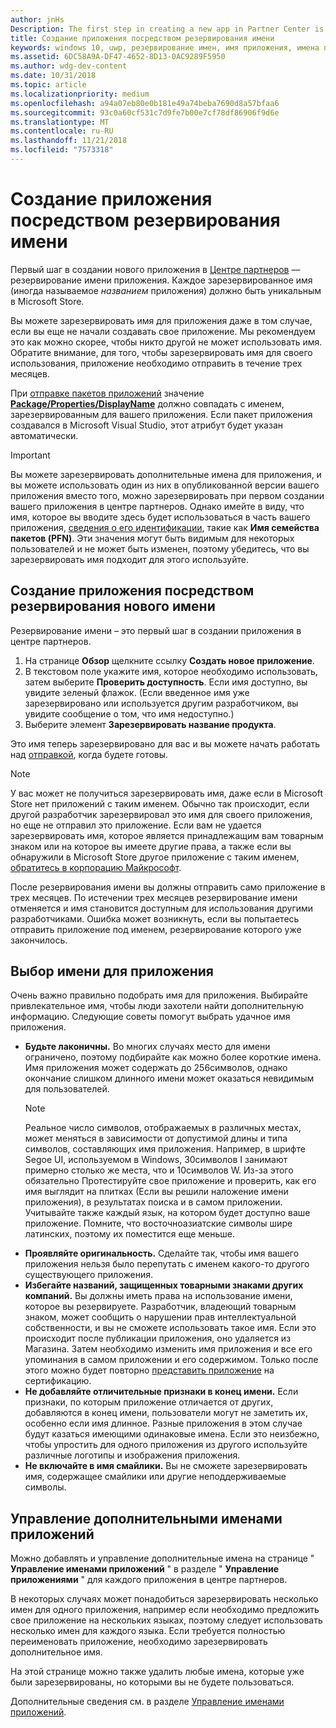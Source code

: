 ```yaml
---
author: jnHs
Description: The first step in creating a new app in Partner Center is reserving an app name. See how to reserve app names and find suggestions for choosing a great name for your app.
title: Создание приложения посредством резервирования имени
keywords: windows 10, uwp, резервирование имен, имя приложения, имена приложений, имена, имя продукта, именование, зарезервированное имя, название, имена, названия
ms.assetid: 6DC58A9A-DF47-4652-8D13-0AC9289F5950
ms.author: wdg-dev-content
ms.date: 10/31/2018
ms.topic: article
ms.localizationpriority: medium
ms.openlocfilehash: a94a07eb80e0b181e49a74beba7690d8a57bfaa6
ms.sourcegitcommit: 93c0a60cf531c7d9fe7b00e7cf78df86906f9d6e
ms.translationtype: MT
ms.contentlocale: ru-RU
ms.lasthandoff: 11/21/2018
ms.locfileid: "7573318"
---
```

# <a name="create-your-app-by-reserving-a-name"></a>Создание приложения посредством резервирования имени

Первый шаг в создании нового приложения в [Центре партнеров](https://partner.microsoft.com/dashboard) — резервирование имени приложения. Каждое зарезервированное имя (иногда называемое *названием* приложения) должно быть уникальным в Microsoft Store.

Вы можете зарезервировать имя для приложения даже в том случае, если вы еще не начали создавать свое приложение. Мы рекомендуем это как можно скорее, чтобы никто другой не может использовать имя. Обратите внимание, для того, чтобы зарезервировать имя для своего использования, приложение необходимо отправить в течение трех месяцев.

При [отправке пакетов приложений](upload-app-packages.md) значение [**Package/Properties/DisplayName**](https://docs.microsoft.com/uwp/schemas/appxpackage/uapmanifestschema/element-displayname) должно совпадать с именем, зарезервированным для вашего приложения. Если пакет приложения создавался в Microsoft Visual Studio, этот атрибут будет указан автоматически.

> [!IMPORTANT]
> Вы можете зарезервировать дополнительные имена для приложения, и вы можете использовать один из них в опубликованной версии вашего приложения вместо того, можно зарезервировать при первом создании вашего приложения в центре партнеров. Однако имейте в виду, что имя, которое вы вводите здесь будет использоваться в часть вашего приложения, [сведения о его идентификации](view-app-identity-details.md), такие как **Имя семейства пакетов (PFN)**. Эти значения могут быть видимым для некоторых пользователей и не может быть изменен, поэтому убедитесь, что вы зарезервировать имя подходит для этого используйте.


## <a name="create-your-app-by-reserving-a-new-name"></a>Создание приложения посредством резервирования нового имени

Резервирование имени – это первый шаг в создании приложения в центре партнеров. 

1.  На странице **Обзор** щелкните ссылку **Создать новое приложение**.
2.  В текстовом поле укажите имя, которое необходимо использовать, затем выберите **Проверить доступность**. Если имя доступно, вы увидите зеленый флажок. (Если введенное имя уже зарезервировано или используется другим разработчиком, вы увидите сообщение о том, что имя недоступно.)
3.  Выберите элемент **Зарезервировать название продукта**.

Это имя теперь зарезервировано для вас и вы можете начать работать над [отправкой](app-submissions.md), когда будете готовы. 

> [!NOTE]
> У вас может не получиться зарезервировать имя, даже если в Microsoft Store нет приложений с таким именем. Обычно так происходит, если другой разработчик зарезервировал это имя для своего приложения, но еще не отправил это приложение. Если вам не удается зарезервировать имя, которое является принадлежащим вам товарным знаком или на которое вы имеете другие права, а также если вы обнаружили в Microsoft Store другое приложение с таким именем, [обратитесь в корпорацию Майкрософт](http://go.microsoft.com/fwlink/p/?LinkId=233777).

После резервирования имени вы должны отправить само приложение в трех месяцев. По истечении трех месяцев резервирование имени отменяется и имя становится доступным для использования другими разработчиками. Ошибка может возникнуть, если вы попытаетесь отправить приложение под именем, резервирование которого уже закончилось.


## <a name="choosing-your-apps-name"></a>Выбор имени для приложения

Очень важно правильно подобрать имя для приложения. Выбирайте привлекательное имя, чтобы люди захотели найти дополнительную информацию. Следующие советы помогут выбрать удачное имя приложения.

-   **Будьте лаконичны.** Во многих случаях место для имени ограничено, поэтому подбирайте как можно более короткие имена. Имя приложения может содержать до 256символов, однако окончание слишком длинного имени может оказаться невидимым для пользователей.
    > [!NOTE]
    > Реальное число символов, отображаемых в различных местах, может меняться в зависимости от допустимой длины и типа символов, составляющих имя приложения. Например, в шрифте Segoe UI, используемом в Windows, 30символов I занимают примерно столько же места, что и 10символов W. Из-за этого обязательно Протестируйте свое приложение и проверить, как его имя выглядит на плитках (Если вы решили наложение имени приложения), в результатах поиска и в самом приложении. Учитывайте также каждый язык, на котором будет доступно ваше приложение. Помните, что восточноазиатские символы шире латинских, поэтому их поместится еще меньше.
-   **Проявляйте оригинальность.** Сделайте так, чтобы имя вашего приложения нельзя было перепутать с именем какого-то другого существующего приложения.
-   **Избегайте названий, защищенных товарными знаками других компаний.** Вы должны иметь права на использование имени, которое вы резервируете. Разработчик, владеющий товарным знаком, может сообщить о нарушении прав интеллектуальной собственности, и вы не сможете использовать такое имя. Если это происходит после публикации приложения, оно удаляется из Магазина. Затем необходимо изменить имя приложения и все его упоминания в самом приложении и его содержимом. Только после этого можно будет повторно [представить приложение](app-submissions.md) на сертификацию.
-   **Не добавляйте отличительные признаки в конец имени.** Если признаки, по которым приложение отличается от других, добавляются в конец имени, пользователи могут не заметить их, особенно если имя длинное. Разные приложения в этом случае будут казаться имеющими одинаковые имена. Если это неизбежно, чтобы упростить для одного приложения из другого используйте различные логотипы и изображения приложения.
-   **Не включайте в имя смайлики.** Вы не сможете зарезервировать имя, содержащее смайлики или другие неподдерживаемые символы.


## <a name="manage-additional-app-names"></a>Управление дополнительными именами приложений

Можно добавлять и управление дополнительные имена на странице " **Управление именами приложений** " в разделе " **Управление приложениями** " для каждого приложения в центре партнеров.

В некоторых случаях может понадобиться зарезервировать несколько имен для одного приложения, например если необходимо предложить свое приложение на нескольких языках, поэтому следует использовать несколько имен для каждого языка. Если требуется полностью переименовать приложение, необходимо зарезервировать дополнительное имя.

На этой странице можно также удалить любые имена, которые уже были зарезервированы, но которыми вы не будете пользоваться.

Дополнительные сведения см. в разделе [Управление именами приложений](manage-app-names.md).

 

 




